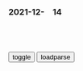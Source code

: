 ### 2021-12-　14

```note
```

<table id="tbc" style="white-space:pre-wrap">
</table>
<button onclick="toggleb()">toggle</button>
<button onclick="loadparse()">loadparse</button>
<br><pre>
<!-- 🌸<br>🍅-　-🍑<hr>🍀 -->
<textarea rows="30" cols="100" style="display: none" id="tar">

<font size="2"><b>
揭秘东方希特勒：裕仁天皇的一条狗，实为美日密谋遮羞布丨大揭秘,历史,世界历史,好看视频</b></font><br>
https://haokan.baidu.com/v?vid=4663157997940840987&sfrom=baidu-feed

昭和天皇裕仁，会见了米老鼠。

<font size="1" style="color:#DCDCDC"><b>2021/12/14 下午11:20:16</b></font><br>

<font size="2"><b>
裕仁天皇亲自为zg人道歉：对不起贵grm，日方要求严格保密</b></font><br>
https://baijiahao.baidu.com/s?id=1656495160791306065&wfr=spider&for=pc

34岁的裕仁一张口，说出了下面一席话：

“日本军人在贵g的所作所为，实在对不起贵grm，本人深感遗憾。”

一旁的日本外相广田弘毅闻听，立马脸色大变，惶恐不安。递交g书仪式结束后，没等蒋作宾出门，广田就急忙上前，用几乎“低声而近乎哀求”地说：

“刚才天皇陛下对阁下讲的几句话，你出去后，千万别向外面宣扬，否则，我们日本军人会发起逼宫行动，甚至引起流血惨案。”

蒋大使当场允诺不外传。

这次裕仁亲口说出的“对不起贵国人民”，是他一生所说的最为直接、最为明确、最为肯定的一次道歉。

在裕仁1989年去世前，一共见过2个z方代表人物，都曾委婉表示侵华道歉，但都没有这一次来得直接、大胆。

日本共同社对裕仁此番谈话评论道：

“陛下首次会见zg最高l导人时，使用了‘不幸的事件’这一措辞，是从天皇的战争责任这个角度，间接地向zgrm表明谢罪之意。”

据当时裕仁的侍从小林忍所写日记载，会见h总理前，他曾与小林商量，“希望向对方表达对日本侵h战争的遗憾之意，但（宫内厅）长官、式部官长以事到如今为由，欲加反对。”

这个在2018年由日本共同社报道的小林日记还说，小林本人也是赞同天皇道歉的想法的，但是怕引起右翼的不满，最终将此事封存。

战后的裕仁一直为战争责任所困，先后多次向身边不同的侍从提出退位的想法，战争的问责令他紧绷神经，挥之不去，“刻骨铭心”，所以道歉主观上有担忧，客观上有掣肘。

这就是3次道歉，均传不到zg人耳朵里的原因。

<font size="1" style="color:#DCDCDC"><b>2021/12/14 下午11:25:31</b></font><br>

<font size="2"><b>
昭和天皇《拜谒记》：曾希望公开对战争悔恨反省，遭日本zf反对</b></font><br>
https://baijiahao.baidu.com/s?id=1711939419471091730&wfr=spider&for=pc

<font size="1" style="color:#DCDCDC"><b>2021/12/14 下午11:23:22</b></font><br>

<font size="2"><b>
神奇的马格努斯效应，将篮球从高空扔下，有趣的科学现象发生了,科学,科学,好看视频</b></font><br>
https://haokan.baidu.com/v?vid=9053796403717265071&sfrom=baidu-feed

弗莱特纳转子。

<font size="1" style="color:#DCDCDC"><b>2021/12/14 下午11:15:03</b></font><br>

<font size="2"><b>
清朝衰亡密码：将帝王名字连起来读，暗含王朝走向败落全过程</b></font><br>
https://mbd.baidu.com/newspage/data/landingsuper?context=%7B%22nid%22%3A%22news_9078649213890979678%22%7D&n_type=-1&p_from=-1

《红楼梦》中的一段名句:“陋室空堂，当年笏满床，衰草枯杨，曾为歌舞场”。

<font size="1" style="color:#DCDCDC"><b>2021/12/14 下午11:08:28</b></font><br>

<font size="2"><b>
高端的骗子，专挑骗子下手，设下连环套骗走300亿！犯罪片,影视,犯罪片,好看视频</b></font><br>
https://haokan.baidu.com/v?vid=2002498492339156361&sfrom=baidu-feed

<font size="1" style="color:#DCDCDC"><b>2021/12/14 下午11:07:10</b></font><br>

<font size="2"><b>
他整理祖先遗物时发现一本族谱，从此闻名香港，被尊称为九龙皇帝</b></font><br>
https://mbd.baidu.com/newspage/data/landingsuper?context=%7B%22nid%22%3A%22news_8591415221710290220%22%7D&n_type=-1&p_from=-1

我族谱上说了，九龙是我祖先的食邑。我要把祖先的土地拿回来，同时接受生活在上面的人们供养。

便有很多人表示听过他的表述：祖先在周朝时期，深得皇帝赏识，当了驸马，还被封为首相。皇帝赏赐一块封地给祖先，让居住在这里的人世代供养其后人。

略懂历史的人们很尴尬了：周朝势力范围没出过z原地区，怎么把h南地区的土地分封给大臣？最早的“驸马”一词，是指皇帝的女婿吗？周朝有皇帝和首相的称呼吗？

他在警局大发雷霆，喊着“抓他进天牢”、“抓他砍头”的话语。

他兴致勃勃地问记者：“康太太，她是康熙的后人吗？”

有的只是周而复始地索取和经年累月的碰瓷，最终留给世间的只是一个笑柄。

<font size="1" style="color:#DCDCDC"><b>2021/12/14 下午10:52:13</b></font><br>

<font size="2"><b>
高智商诈骗大师的终极骗局《飞天大盗》大结局,影视,犯罪片,好看视频</b></font><br>
https://haokan.baidu.com/v?vid=14458817846863891243&sfrom=baidu-feed

<font size="1" style="color:#DCDCDC"><b>2021/12/14 下午8:57:20</b></font><br>

<font size="2"><b>
有哪些历史认知，如今已经被现代考古给推翻了？</b></font><br>
https://mbd.baidu.com/newspage/data/landingsuper?context=%7B%22nid%22%3A%22news_9928602763541626917%22%7D&n_type=-1&p_from=-1

<font size="1" style="color:#DCDCDC"><b>2021/12/14 下午8:34:08</b></font><br>

<font size="2"><b>
一部令人发指的历史电影，狠狠揭开了侵略者的丑陋面容，真实事件,影视,战争片,好看视频</b></font><br>
https://haokan.baidu.com/v?vid=4959955810817724798&sfrom=baidu-feed

第一波被关押的犯人，都是些以犯罪杀人犯等法外者组成。但现在他们利用手中的棍棒，替德g人看守新的犯人，成了纳粹d的走狗。

纳粹为了掩盖在集z营里所犯下的罪恶，
经常会拍一些所谓优待俘虏的照片来x传。

<font size="1" style="color:#DCDCDC"><b>2021/12/14 下午5:18:48</b></font><br>

<font size="2"><b>
不是Democracy(m主)，是DEvil MOCk human RACe Year by year(魔鬼在愚弄人类)</b></font><br>
https://mbd.baidu.com/newspage/data/landingsuper?context=%7B%22nid%22%3A%22news_9070420537546249400%22%7D&n_type=-1&p_from=-1

<font size="1" style="color:#DCDCDC"><b>2021/12/14 下午3:14:43</b></font><br>

<font size="2"><b>
rm日报s论：铸就百年辉煌，书写千年伟业</b></font><br>
https://baijiahao.baidu.com/s?id=1704047844687348520&wfr=spider&for=pc

<font size="1" style="color:#DCDCDC"><b>2021/12/14 下午3:03:45</b></font><br>

<font size="2"><b>
他自认功德超过三皇五帝，希望江山可以千秋万世，结果打脸</b></font><br>
https://baijiahao.baidu.com/s?id=1688853541188973452&wfr=spider&for=pc

<font size="1" style="color:#DCDCDC"><b>2021/12/14 下午2:59:55</b></font><br>

<font size="2"><b>
千古名帝隋炀帝，为千年大计，不惜搭上江山，却背负了世人的唾骂</b></font><br>
https://baijiahao.baidu.com/s?id=1602985854814707333&wfr=spider&for=pc

<font size="1" style="color:#DCDCDC"><b>2021/12/14 下午3:02:33</b></font><br>

<font size="2"><b>
真实影像！希特勒检阅德g军队，mz对他盲目崇拜！,军事,军事历史,好看视频</b></font><br>
https://haokan.baidu.com/v?vid=9654088810674258598&sfrom=baidu-feed

希特勒当年曾经吹嘘，德意志第三帝g将千年不倒。

<font size="1" style="color:#DCDCDC"><b>2021/12/14 下午2:56:03</b></font><br>

<font size="2"><b>
马斯克新发型曝光，网友：土得掉渣，科学怪杰就是另类</b></font><br>
https://mbd.baidu.com/newspage/data/landingsuper?context=%7B%22nid%22%3A%22news_9495861525421860623%22%7D&n_type=-1&p_from=-1

他一开始努力保持镇定，但很快潸然泪下，倾诉自己的辛酸，说：过去一年是我职业生涯中最艰难、最痛苦的一年。就在6月28日自己47岁生日当天，他躲在办公室里24小时工作，整夜都是，没有家人和朋友陪伴，啥都没有。

马斯克强烈的事业心和责任意识让他一直只能在压力中度过，他承认，每周工作时长达到120小时，自从2001年以来，从来没有休过1周以上的假期，

他每天除了工作，加上短暂的睡眠，几乎没有，或者说不愿浪费任何时间去做别的琐事，包括剃头。

现在马斯克的压力实在是太大了，连最钟爱的洗澡有时都要放弃了。

他这种状态引起了粉丝们的痛惜，一位YouTube视频主播曾发起一场名为“GoFundMe”的活动，就是为马斯克筹钱买一个沙发，短短两周就募集到了18000美元。

Wayfair沙发厂老板见到报道后，就将一张沙发床送到了马斯克在弗里蒙特的工厂。马斯克很高兴地收下了。不过马斯克没白要，而是坚持照价付款。粉丝们募到的18000元，则全部捐给了慈善机构。

高强度的工作和压力，让马斯克的身体每况日下，如今他需要服用药物才能入睡，他说：很多时候我只有两个选择，失眠或者吃安眠药。当我睡眠不够时，我发现我会变得很暴躁，而且减少了睡眠时间，思维敏捷程度就会受到影响。

<font size="1" style="color:#DCDCDC"><b>2021/12/14 下午2:47:52</b></font><br>

<font size="2"><b>
那年那兔那些事儿：胜利果实被窃取，没有枪杆子，挺不直腰杆子,动漫,g产动漫,好看视频</b></font><br>
https://haokan.baidu.com/v?vid=13039199523554698059&sfrom=baidu-feed

一定要好好对待种花家的rm。

我们手里没枪，就被他这么欺负。a龖龖囗

<font size="1" style="color:#DCDCDC"><b>2021/12/14 下午2:31:09</b></font><br>

<font size="2"><b>
东陵：孙殿英进入皇陵，被护陵人阻挡，孙殿英：上机枪手,影视,战争片,好看视频</b></font><br>
https://haokan.baidu.com/v?vid=6591377824342082578&sfrom=baidu-feed

<font size="1" style="color:#DCDCDC"><b>2021/12/17 下午2:55:17</b></font><br>

<font size="2"><b>
《古惑仔》靓坤：出来混，有错就要认，被打要立正！,影视,犯罪片,好看视频</b></font><br>
https://haokan.baidu.com/v?vid=2095757942083856494&sfrom=baidu-feed

不管你的地位有多高，是什么身份，有错就要抗。

每年选举都是你生哥坐这个位子，
但是我不顺，我觉得今年要重选。

照规矩是三年选一次，我是不是有q出来选呢？

g有g法，家有家规。天子犯法，与庶m同罪。

<font size="1" style="color:#DCDCDC"><b>2021/12/14 下午2:19:22</b></font><br>

<font size="2"><b>
Saku サク, Fate day night, Toosaka Rin凜 , Shooting Star's True Set 1 - エロコスプレ</b></font><br>
https://ja.hentai-cosplays.com/image/saku--fate-day-night-toosaka-rin--shooting-stars-true-set-1/

沙发
https://static3.hentai-cosplays.com/upload/20201231/197/201550/14.jpg
https://static3.hentai-cosplays.com/upload/20201231/197/201550/15.jpg

阴间
https://static3.hentai-cosplays.com/upload/20201231/197/201550/38.jpg

<font size="1" style="color:#DCDCDC"><b>2021/12/14 下午1:50:04</b></font><br>

<font size="2"><b>
希拉里：特朗普或将参加2024年大选，一旦胜选或是美gm主的终结</b></font><br>
https://mbd.baidu.com/newspage/data/landingsuper?context=%7B%22nid%22%3A%22news_8353572061680344612%22%7D&n_type=-1&p_from=-1

<font size="1" style="color:#DCDCDC"><b>2021/12/14 下午2:29:38</b></font><br>

<font size="2"><b>
美g媒体人：3000万美g人准备“拿起武器”罢免总统拜登</b></font><br>
https://mbd.baidu.com/newspage/data/landingsuper?context=%7B%22nid%22%3A%22news_9583441633757925246%22%7D&n_type=-1&p_from=-1

<font size="1" style="color:#DCDCDC"><b>2021/12/14 下午1:29:04</b></font><br>

<font size="2"><b>
抗战中一件奇事：日军司令放走八路军干部，临别互道身体健康</b></font><br>
https://mbd.baidu.com/newspage/data/landingsuper?context=%7B%22nid%22%3A%22news_9904365219311026553%22%7D&n_type=-1&p_from=-1

山田井马失踪后，日军大为恐慌，向八路军方面宣称，只要交出这名飞行员，愿用大批武器交换，条件还可以谈。

<font size="1" style="color:#DCDCDC"><b>2021/12/14 下午1:17:18</b></font><br>

<font size="2"><b>
古惑仔：大头蹲8年大狱，以为出来是大哥，哪料世道早变了,影视,犯罪片,好看视频</b></font><br>
https://haokan.baidu.com/v?vid=3284463411136519157&sfrom=baidu-feed

大哥现在s了人，要找人抗，误s顶多坐三四年。

没事的，等你蹲完苦窑，出来就是大哥了。

那时年幼不懂事，以为自己年轻，蹲个几年，出狱后升得快。

我是气我自己，白白浪费了八年，还是最宝贵的八年。

还好我在里面读了几年书，但是失去的东西，不会再回来了。

你就算卖报纸也要找人罩着，香g有哪一行跟黑sh没有关系？

做酒楼，快餐店，还是你想要开出租车？别傻了，全都跟黑sh有关，

你把黑sh说得那么厉害，那你到z银汇丰银行去收保护费啊。

<font size="1" style="color:#DCDCDC"><b>2021/12/14 上午10:54:09</b></font><br>

<font size="2"><b>
明朝存在的价值是什么？论朝廷的合法性与合理性</b></font><br>
https://baijiahao.baidu.com/s?id=1718653403373229459

<font size="1" style="color:#DCDCDC"><b>2021/12/14 上午10:51:21</b></font><br>

<font size="2"><b>
正德内阁禁与葡萄牙通商是否正确：事情只要是对的，后果不用考虑</b></font><br>
https://mbd.baidu.com/newspage/data/landingsuper?context=%7B%22nid%22%3A%22news_9110282266440310939%22%7D&n_type=-1&p_from=-1

对内m生对外安全无法保证，那么这个zq就没必要存在。明朝时代的葡萄牙的贸易通商要求，其背后的实质则对“安全”构成了严重的威胁。

前者是按照曼努埃尔对非天主教的异教徒国王的常用格式写的信，与zg皇帝地位平等，根本不是朝贡藩属g用的语言。很显然，这份g书一交必然导致矛盾升级。

<font size="1" style="color:#DCDCDC"><b>2021/12/14 上午10:46:21</b></font><br>

<font size="2"><b>
百变女神又来了，这回涩涩的老师cospaly你满意吗,动漫,日本动漫,好看视频</b></font><br>
https://haokan.baidu.com/v?vid=3187015739686094737&sfrom=baidu-feed

你是全世界顶尖的麦手，蠢死之后灵魂被我劝诱。

用你那些散播诽谤，中伤，丑闻，让众多艺人抬不起头的高明手腕。a龖龖囗

去让勇者心灰意冷，阻止世界的崩溃。a龖龖囗

杀掉勇者，
暗杀勇者，
斩杀勇者。a龖龖囗

所以带着前世的记忆和人格转生到其他世界，
从最强转生成家里蹲了，
还是期待下一个吧。

<font size="1" style="color:#DCDCDC"><b>2021/12/14 上午10:31:54</b></font><br>

<font size="2"><b>
gj公祭日女子竟穿和服逛街？网友抓拍举报，警方回复：收到</b></font><br>
https://mbd.baidu.com/newspage/data/landingsuper?context=%7B%22nid%22%3A%22news_9305083433168463513%22%7D&n_type=-1&p_from=-1

<font size="1" style="color:#DCDCDC"><b>2021/12/14 上午10:28:56</b></font><br>

</textarea>
<!-- 🍀<br>🍑-　-🍅<hr>🌸 -->
</pre>

<script src="https://cdn.jsdelivr.net/npm/jquery@3.5.1/dist/jquery.min.js"></script>

<link rel="stylesheet" href="https://cdn.jsdelivr.net/gh/fancyapps/fancybox@3.5.7/dist/jquery.fancybox.min.css" />
<script src="https://cdn.jsdelivr.net/gh/fancyapps/fancybox@3.5.7/dist/jquery.fancybox.min.js"></script>

<script type="text/javascript">

var __urlRegex = /(\b(https?|ftp|file):\/\/[-A-Z0-9+&@#\/%?=~_|!:,.;]*[-A-Z0-9+&@#\/%=~_|])/ig;
var __imgRegex = /\.(?:jpe?g|gif|png)$/i;

loadparse();

function parseURL($string){

    var exp = __urlRegex;
    return $string.replace(exp,function(match){
            __imgRegex.lastIndex=0;
            if(__imgRegex.test(match)){
                return '<a data-fancybox="gallery" href="' + match.replace("/p=700", "")
                 + '"><img src="' + match.replace("/p=700", "/p=160x200")+'" width="64"></a>';
            }
            else{
                return '<a href="' + match + '" target="_blank">' + match + '</a>';
            }
        }
    );
}

function loadparse() {
  tbc.innerHTML = parseURL(tar.value);
}

function toggleb() {
  var x = document.getElementById("tar");
  if (x.style.display === "none") {
    x.style.display = "";
  } else {
    x.style.display = "none";
  }
}

</script>
